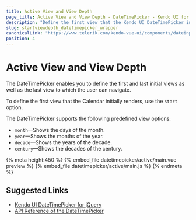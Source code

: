 ```yaml
---
title: Active View and View Depth
page_title: Active View and View Depth - DateTimePicker - Kendo UI for Vue
description: "Define the first view that the Kendo UI DateTimePicker initially renders in Vue projects."
slug: startviewdepth_datetimepicker_wrapper
canonicalLink: "https://www.telerik.com/kendo-vue-ui/components/dateinputs/datetimepicker/"
position: 4
---
```


<div><WrapperBanner link="/kendo-vue-ui/components/dateinputs/datetimepicker"></WrapperBanner></div>

# Active View and View Depth

The DateTimePicker enables you to define the first and last initial views as well as the last view to which the user can navigate.

To define the first view that the Calendar initially renders, use the `start` option.

The DateTimePicker supports the following predefined view options:
* `month`&mdash;Shows the days of the month.
* `year`&mdash;Shows the months of the year.
* `decade`&mdash;Shows the years of the decade.
* `century`&mdash;Shows the decades of the century.

{% meta height:450 %}
{% embed_file datetimepicker/active/main.vue preview %}
{% embed_file datetimepicker/active/main.js %}
{% endmeta %}

## Suggested Links

* [Kendo UI DateTimePicker for jQuery](https://docs.telerik.com/kendo-ui/controls/editors/datetimepicker/overview)
* [API Reference of the DateTimePicker](https://docs.telerik.com/kendo-ui/api/javascript/ui/datetimepicker)

